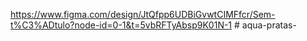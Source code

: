 https://www.figma.com/design/JtQfpp6UDBiGvwtCIMFfcr/Sem-t%C3%ADtulo?node-id=0-1&t=5vbRFTyAbsp9K01N-1 # aqua-pratas-
